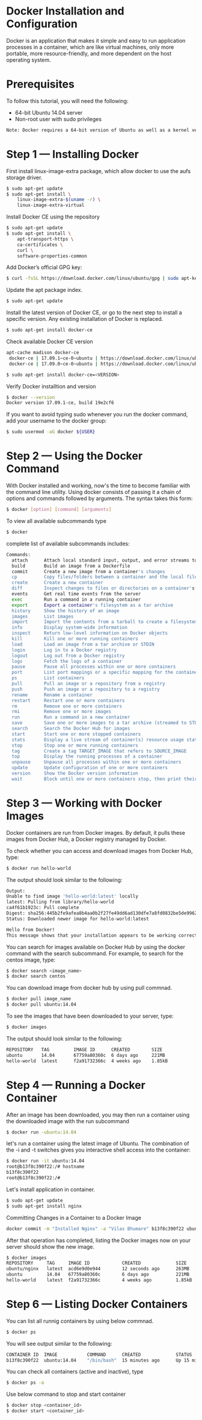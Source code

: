 # Docker Installation and Configuration 

Docker is an application that makes it simple and easy to run application processes in a container, which are like virtual machines, only more portable, more resource-friendly, and more dependent on the host operating system. 


# Prerequisites
To follow this tutorial, you will need the following:
  - 64-bit Ubuntu 14.04 server
  - Non-root user with sudo privileges

```sh
Note: Docker requires a 64-bit version of Ubuntu as well as a kernel version equal to or greater than 3.10.
```
# Step 1 — Installing Docker
First install linux-image-extra package, which allow docker to use the aufs storage driver.
```sh
$ sudo apt-get update
$ sudo apt-get install \
    linux-image-extra-$(uname -r) \
    linux-image-extra-virtual
```
Install Docker CE using the repository
```sh
$ sudo apt-get update
$ sudo apt-get install \
    apt-transport-https \
    ca-certificates \
    curl \
    software-properties-common
```
Add Docker’s official GPG key:
```sh
$ curl -fsSL https://download.docker.com/linux/ubuntu/gpg | sudo apt-key add -
```
Update the apt package index.
```sh
$ sudo apt-get update
```

Install the latest version of Docker CE, or go to the next step to install a specific version. Any existing installation of Docker is replaced.
```sh
$ sudo apt-get install docker-ce
```
Check available Docker CE version
```sh
apt-cache madison docker-ce
 docker-ce | 17.09.1~ce-0~ubuntu | https://download.docker.com/linux/ubuntu/ trusty/stable amd64 Packages
 docker-ce | 17.09.0~ce-0~ubuntu | https://download.docker.com/linux/ubuntu/ trusty/stable amd64 Packages
```
```sh
$ sudo apt-get install docker-ce=<VERSION>
```
Verify Docker installtion and version
```sh
$ docker --version
Docker version 17.09.1-ce, build 19e2cf6
```

If you want to avoid typing sudo whenever you run the docker command, add your username to the docker group:
```sh
$ sudo usermod -aG docker ${USER}
```
# Step 2 — Using the Docker Command
With Docker installed and working, now's the time to become familiar with the command line utility. Using docker consists of passing it a chain of options and commands followed by arguments. The syntax takes this form:
```sh
$ docker [option] [command] [arguments]
```

To view all available subcommands type

```sh
$ docker 
```
complete list of available subcommands includes:
```sh
Commands:
  attach      Attach local standard input, output, and error streams to a running container
  build       Build an image from a Dockerfile
  commit      Create a new image from a container's changes
  cp          Copy files/folders between a container and the local filesystem
  create      Create a new container
  diff        Inspect changes to files or directories on a container's filesystem
  events      Get real time events from the server
  exec        Run a command in a running container
  export      Export a container's filesystem as a tar archive
  history     Show the history of an image
  images      List images
  import      Import the contents from a tarball to create a filesystem image
  info        Display system-wide information
  inspect     Return low-level information on Docker objects
  kill        Kill one or more running containers
  load        Load an image from a tar archive or STDIN
  login       Log in to a Docker registry
  logout      Log out from a Docker registry
  logs        Fetch the logs of a container
  pause       Pause all processes within one or more containers
  port        List port mappings or a specific mapping for the container
  ps          List containers
  pull        Pull an image or a repository from a registry
  push        Push an image or a repository to a registry
  rename      Rename a container
  restart     Restart one or more containers
  rm          Remove one or more containers
  rmi         Remove one or more images
  run         Run a command in a new container
  save        Save one or more images to a tar archive (streamed to STDOUT by default)
  search      Search the Docker Hub for images
  start       Start one or more stopped containers
  stats       Display a live stream of container(s) resource usage statistics
  stop        Stop one or more running containers
  tag         Create a tag TARGET_IMAGE that refers to SOURCE_IMAGE
  top         Display the running processes of a container
  unpause     Unpause all processes within one or more containers
  update      Update configuration of one or more containers
  version     Show the Docker version information
  wait        Block until one or more containers stop, then print their exit codes
```

# Step 3 — Working with Docker Images

Docker containers are run from Docker images. By default, it pulls these images from Docker Hub, a Docker registry managed by Docker.

To check whether you can access and download images from Docker Hub, type:
```sh
$ docker run hello-world
```
The output should look similar to the following:
```sh
Output:
Unable to find image 'hello-world:latest' locally
latest: Pulling from library/hello-world
ca4f61b1923c: Pull complete
Digest: sha256:445b2fe9afea8b4aa0b2f27fe49dd6ad130dfe7a8fd0832be5de99625dad47cd
Status: Downloaded newer image for hello-world:latest

Hello from Docker!
This message shows that your installation appears to be working correctly.
```

You can search for images available on Docker Hub by using the docker command with the search subcommand. For example, to search for the centos image, type:
```sh
$ docker search <image_name>
$ docker search centos
```
You can download image from docker hub by using pull commnad.
```sh
$ docker pull image_name
$ docker pull ubuntu:14.04
```
To see the images that have been downloaded to your server, type:

```sh
$ docker images
```
The output should look similar to the following:
```sh
REPOSITORY   TAG    	 IMAGE ID      CREATED        SIZE
ubuntu       14.04  	 67759a80360c  6 days ago     221MB
hello-world  latest 	 f2a91732366c  4 weeks ago    1.85kB
```
# Step 4 — Running a Docker Container

After an image has been downloaded, you may then run a container using the downloaded image with the run subcommand

```sh
$ docker run -ubuntu:14.04
```
let's run a container using the latest image of Ubuntu. The combination of the -i and -t switches gives you interactive shell access into the container:
```sh
$ docker run -it ubuntu:14.04
root@b13f8c390f22:/# hostname
b13f8c390f22
root@b13f8c390f22:/#
```

Let's install application in container.
```sh
$ sudo apt-get update
$ sudo apt-get install nginx
```
Committing Changes in a Container to a Docker Image
```sh
docker commit -m "Installed Nginx" -a "Vilas Bhumare" b13f8c390f22 ubuntu/nginx
```
After that operation has completed, listing the Docker images now on your server should show the new image.

```sh
$ docker images
REPOSITORY     TAG     IMAGE ID            CREATED             SIZE
ubuntu/nginx   latest  acd6e9d0e944        12 seconds ago      263MB
ubuntu         14.04   67759a80360c        6 days ago          221MB
hello-world    latest  f2a91732366c        4 weeks ago         1.85kB
```

# Step 6 — Listing Docker Containers

You can list all runnig containers by using below commnad.
```sh
$ docker ps 
```
You will see output similar to the following:
```sh 
CONTAINER ID  IMAGE           COMMAND      CREATED             STATUS              PORTS  NAMES
b13f8c390f22  ubuntu:14.04    "/bin/bash"  15 minutes ago      Up 15 minutes              zealous_thompson
```
You can check all containers (active and inactive), type
```sh
$ docker ps -a
```
Use below command to stop and start container
```sh
$ docker stop <container_id>
$ docker start <container_id>
```




